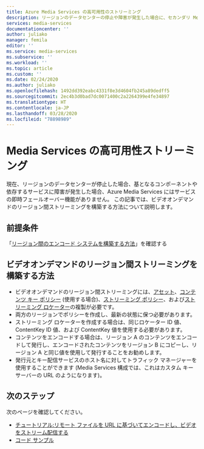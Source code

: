 ```yaml
---
title: Azure Media Services の高可用性のストリーミング
description: リージョンのデータセンターの停止や障害が発生した場合に、セカンダリ Media Services アカウントにフェールオーバーする方法について説明します。
services: media-services
documentationcenter: ''
author: juliako
manager: femila
editor: ''
ms.service: media-services
ms.subservice: ''
ms.workload: ''
ms.topic: article
ms.custom: ''
ms.date: 02/24/2020
ms.author: juliako
ms.openlocfilehash: 1492dd392eabc4331f8e3d4604fb245a89dedff5
ms.sourcegitcommit: 2ec4b3d0bad7dc0071400c2a2264399e4fe34897
ms.translationtype: HT
ms.contentlocale: ja-JP
ms.lasthandoff: 03/28/2020
ms.locfileid: "78898989"
---
```

# <a name="media-services-high-availability-streaming"></a>Media Services の高可用性ストリーミング

現在、リージョンのデータセンターが停止した場合、基となるコンポーネントや依存するサービスに障害が発生した場合、Azure Media Services にはサービスの即時フェールオーバー機能がありません。 この記事では、ビデオオンデマンドのリージョン間ストリーミングを構築する方法について説明します。

## <a name="prerequisites"></a>前提条件

「[リージョン間のエンコード システムを構築する方法](media-services-high-availability-encoding.md)」を確認する

## <a name="how-to-build-video-on-demand-cross-region-streaming"></a>ビデオオンデマンドのリージョン間ストリーミングを構築する方法 

* ビデオオンデマンドのリージョン間ストリーミングには、[アセット](assets-concept.md)、[コンテンツ キー ポリシー](content-key-policy-concept.md) (使用する場合)、[ストリーミング ポリシー](streaming-policy-concept.md)、および[ストリーミング ロケーター](streaming-locators-concept.md)の複製が必要です。 
* 両方のリージョンでポリシーを作成し、最新の状態に保つ必要があります。 
* ストリーミング ロケーターを作成する場合は、同じロケーター ID 値、ContentKey ID 値、および ContentKey 値を使用する必要があります。  
* コンテンツをエンコードする場合は、リージョン A のコンテンツをエンコードして発行し、エンコードされたコンテンツをリージョン B にコピーし、リージョン A と同じ値を使用して発行することをお勧めします。
* 発行元とキー配信サービスのホスト名に対してトラフィック マネージャーを使用することができます (Media Services 構成では、これはカスタム キー サーバーの URL のようになります)。

## <a name="next-steps"></a>次のステップ

次のページを確認してください。

* [チュートリアル:リモート ファイルを URL に基づいてエンコードし、ビデオをストリーム配信する](stream-files-dotnet-quickstart.md)
* [コード サンプル](https://docs.microsoft.com/samples/browse/?products=azure-media-services)
